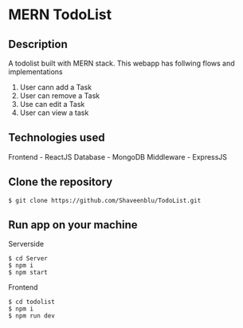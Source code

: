 # MERN TodoList

## Description
A todolist built with MERN stack. This webapp has follwing flows and implementations

1. User cann add a Task
2. User can remove a Task
3. Use can edit a Task
4. User can view a task

## Technologies used 
Frontend - ReactJS
Database - MongoDB
Middleware - ExpressJS

## Clone the repository
```terminal
$ git clone https://github.com/Shaveenblu/TodoList.git
```
## Run app on your machine

Serverside
```terminal
$ cd Server
$ npm i
$ npm start
```
Frontend
```terminal
$ cd todolist
$ npm i      
$ npm run dev
```
